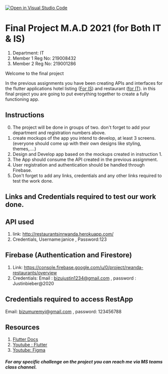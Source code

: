 [![Open in Visual Studio Code](https://classroom.github.com/assets/open-in-vscode-f059dc9a6f8d3a56e377f745f24479a46679e63a5d9fe6f495e02850cd0d8118.svg)](https://classroom.github.com/online_ide?assignment_repo_id=6494446&assignment_repo_type=AssignmentRepo)
# Final Project M.A.D 2021 (for Both IT & IS)

1.  Department:  IT
2.  Member 1 Reg No: 219008432
3.  Member 2 Reg No: 219001286


Welcome to the final project

In the previous assignments you have been creating APIs and interfaces for the flutter applications hotel listing ([For IS](https://github.com/iPelino/mad-assignment-webapi)) and restaurant ([for IT](https://github.com/iPelino/mad-assignment-resto-webapi)).
in this final project you are going to put everything together to create a fully functioning app.




## Instructions
0. The project will be done in groups of two. don't forget to add your department and registration numbers above.
1. create mockups of the app you intend to develop, at least 3 screens. (everyone should come up with their own designs like styling, themes,....)
2. Design and Develop app based on the mockups created in instruction 1.
3. The App should consume the API created in the previous assignment.
4. User registration and authentication should be handled through Firebase.
5. Don't forget to add any links, credentials and any other links required to test the work done.

## Links and Credentials required to test our work done.

## API used
1. link: http://restaurantsinrwanda.herokuapp.com/
2. Credentials, Username:janice , Password:123

## Firebase (Authentication and Firestore)
1. Link:  https://console.firebase.google.com/u/0/project/rwanda-restaurants/overview
2. Credentials: Email : bizujustin1234@gmail.com , password : Justinbieber@2020

## Credentials required to access RestApp
Email: bizumuremyi@gmail.com ,
password: 123456788

## Resources

1.  [Flutter Docs](https://flutter.dev/docs)
2.  [Youtube : Flutter](https://www.youtube.com/c/flutterdev)
3.  [Youtube: Figma](https://www.youtube.com/watch?v=PeGfX7W1mJk)


##### For any specific challenge on the project you can reach me via MS teams class channel.
